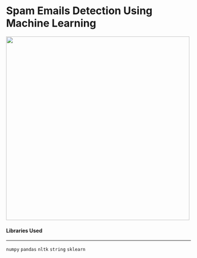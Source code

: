 # Spam Emails Detection Using Machine Learning 

<img src="https://user-images.githubusercontent.com/47782249/111072022-cfee6980-84fe-11eb-8ffc-3efb0ad54061.png" width=500>

#### Libraries Used 
---------
`numpy`
`pandas`
`nltk`
`string`
`sklearn`
